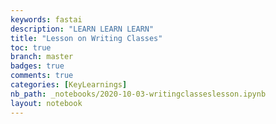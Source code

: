 ```yaml
---
keywords: fastai
description: "LEARN LEARN LEARN"
title: "Lesson on Writing Classes"
toc: true
branch: master
badges: true
comments: true
categories: [KeyLearnings]
nb_path: _notebooks/2020-10-03-writingclasseslesson.ipynb
layout: notebook
---
```


<!--
#################################################
### THIS FILE WAS AUTOGENERATED! DO NOT EDIT! ###
#################################################
# file to edit: _notebooks/2020-10-03-writingclasseslesson.ipynb
-->

<div class="container" id="notebook-container">
        
</div>
 


